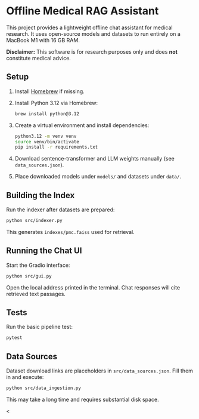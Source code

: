 # Offline Medical RAG Assistant



This project provides a lightweight offline chat assistant for medical research. It uses open-source models and datasets to run entirely on a MacBook M1 with 16 GB RAM.




**Disclaimer:** This software is for research purposes only and does **not** constitute medical advice.

## Setup
1. Install [Homebrew](https://brew.sh/) if missing.


2. Install Python 3.12 via Homebrew:
   ```bash
   brew install python@3.12


   ```
3. Create a virtual environment and install dependencies:
   ```bash
   python3.12 -m venv venv
   source venv/bin/activate
   pip install -r requirements.txt
   ```

4. Download sentence-transformer and LLM weights manually (see `data_sources.json`).
5. Place downloaded models under `models/` and datasets under `data/`.

## Building the Index
Run the indexer after datasets are prepared:
```bash
python src/indexer.py
```
This generates `indexes/pmc.faiss` used for retrieval.

## Running the Chat UI
Start the Gradio interface:
```bash
python src/gui.py
```
Open the local address printed in the terminal. Chat responses will cite retrieved text passages.

## Tests
Run the basic pipeline test:

```bash
pytest
```


## Data Sources
Dataset download links are placeholders in `src/data_sources.json`. Fill them in and execute:
```bash
python src/data_ingestion.py
```
This may take a long time and requires substantial disk space.



<




